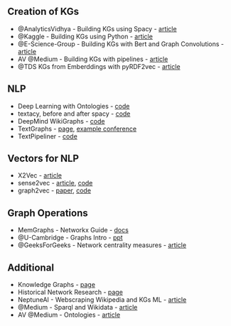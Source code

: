 
## Creation of KGs
* @AnalyticsVidhya - Building KGs using Spacy - [article](https://www.analyticsvidhya.com/blog/2019/10/how-to-build-knowledge-graph-text-using-spacy/)
* @Kaggle - Building KGs using Python - [article](https://www.kaggle.com/nageshsingh/build-knowledge-graph-using-python)
* @E-Science-Group - Building KGs with Bert and Graph Convolutions - [article](https://esciencegroup.com/2020/10/27/building-a-tiny-knowledge-graph-with-bert-and-graph-convolutions/)
* AV @Medium - Building KGs with pipelines - [article](https://medium.com/analytics-vidhya/knowledge-graph-creation-part-ii-675fa480773a)
* @TDS KGs from Emberddings with pyRDF2vec - [article](https://towardsdatascience.com/how-to-create-representations-of-entities-in-a-knowledge-graph-using-pyrdf2vec-82e44dad1a0#1f07)


## NLP
* Deep Learning with Ontologies - [code](https://github.com/lasigeBioTM/BiOnt)
* textacy, before and after spacy - [code](https://github.com/chartbeat-labs/textacy) 
* DeepMind WikiGraphs - [code](https://github.com/deepmind/deepmind-research/tree/master/wikigraphs)
* TextGraphs - [page](http://www.textgraphs.org/), [example conference](http://www.textgraphs.org/)
* TextPipeliner - [code](https://github.com/krzysiekfonal/textpipeliner)

## Vectors for NLP
* X2Vec - [article](https://dl.acm.org/doi/pdf/10.1145/3375395.3387641)
* sense2vec - [article](https://explosion.ai/blog/sense2vec-reloaded), [code](https://github.com/explosion/sense2vec)
* graph2vec - [paper](https://arxiv.org/abs/1707.05005), [code](https://github.com/benedekrozemberczki/graph2vec)


## Graph Operations
* MemGraphs - Networkx Guide - [docs](https://networkx.guide/)
* @U-Cambridge - Graphs Intro - [ppt](https://www.cl.cam.ac.uk/~cm542/teaching/2011/stna-pdfs/stna-lecture11.pdf)
* @GeeksForGeeks - Network centrality measures - [article](https://www.geeksforgeeks.org/network-centrality-measures-in-a-graph-using-networkx-python/)


## Additional
* Knowledge Graphs - [page](https://arxiv.org/pdf/2003.02320.pdf)
* Historical Network Research - [page](https://historicalnetworkresearch.org/posts/)
* NeptuneAI - Webscraping Wikipedia and KGs ML - [article](https://neptune.ai/blog/web-scraping-and-knowledge-graphs-machine-learning)
* @Medium - Sparql and Wikidata - [article](https://medium.com/@gokceuludogan/introduction-to-sparql-and-wikidata-328926895e4)
* AV @Medium - Ontologies - [article](https://medium.com/analytics-vidhya/ontologies-in-detail-2916f9226133)
